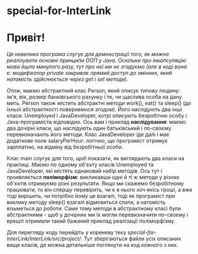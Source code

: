 # special-for-InterLink

# Привіт! 
*Ця невелика програма слугує для демонстрації того, як можна реалізувати основні принципи ООП у Java. Оскільки про інкапсуляцію мова йшла минулого разу, тут про неї ми не згадуємо (але в коді вона є: модифікатор private закриває прямий доступ до змінних, який натомість здійснюється через get i set методи).*

Отож, маємо абстрактний клас Person, який описує типову людину: ім'я, вік, розмір банківського рахунку і те, чи щаслива особа на дану мить. Person також містить абстрактні методи work(), eat() та sleep() (до їхньої абстрактності повернемося згодом). Його наслідують два інші класи: Unemployed і JavaDeveloper, котрі описують безробітню особу і Java-програміста відповідно. Ось вам і приклад **наслідування**:
маємо два дочірні класи, що наслідують один батьківський і по-своєму перевизначають його методи. Клас JavaDeveloper іде далі і має додаткове поле salaryPerHour: логічно, що програміст отримує зарплатню, на відміну від безробітньої особи. 

Клас main слугує для того, щоб показати, як виглядають два класи на практиці. Маємо по одному об'єкту класів Unemployed та JavaDeveloper, які містять однаковий набір методів. Ось тут і проявляється **поліморфізм**: викликавши одні й ті ж методи у різних об'єктів отримуємо різні результати. Якщо ми скажемо безробітному працювати, то він спершу перевірить, чи є в нього хоч якісь гроші, а вже тоді вирішить, чи потрібно йому це взагалі, тоді як програміст при виклику методу sleep() взагалі відмовиться спати, а натомість візьметься до роботи. Саме тому методи в абстрактному класі були абстрактними - щоб у дочірних ми їх могли перевизначити по-своєму і врешті отримали такий бажаний приклад реалізації поліморфізму.

Для перегляду коду перейдіть у кореневу теку *special-for-InterLink/InterLink/src/project/*. Тут зберігаються файли усіх описаних вище класів, де можна детальніше поглянути на код кожного з них.
